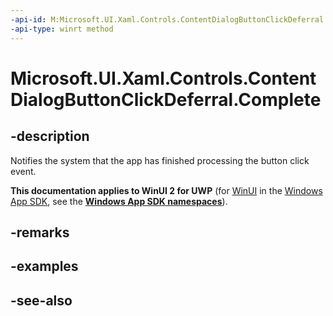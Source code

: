 ```yaml
---
-api-id: M:Microsoft.UI.Xaml.Controls.ContentDialogButtonClickDeferral.Complete
-api-type: winrt method
---
```


<!-- Method syntax
public void Complete()
-->

# Microsoft.UI.Xaml.Controls.ContentDialogButtonClickDeferral.Complete

## -description
Notifies the system that the app has finished processing the button click event.

**This documentation applies to WinUI 2 for UWP** (for [WinUI](/windows/apps/winui/winui3/) in the [Windows App SDK](/windows/apps/windows-app-sdk/), see the **[Windows App SDK namespaces](/windows/windows-app-sdk/api/winrt/)**).

## -remarks

## -examples

## -see-also
